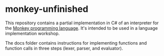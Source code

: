 # monkey-unfinished

This repository contains a partial implementation in C# of an interpreter for the [Monkey programming language](https://monkeylang.org/).
It's intended to be used in a language implementation workshop.

The docs folder contains instructions for implementing functions and function calls in three steps (lexer, parser, and evaluator).